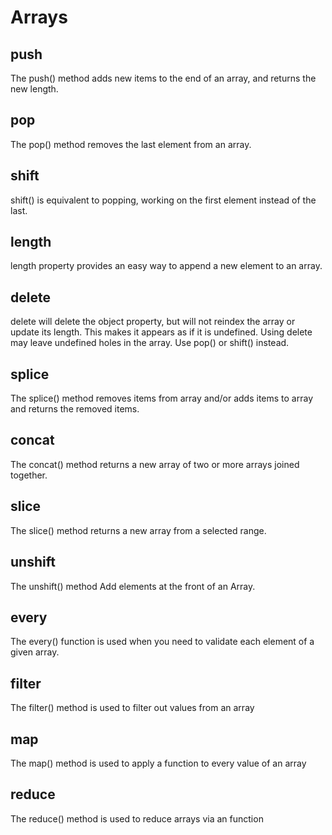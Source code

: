 # Arrays

## push
The push() method adds new items to the end of an array, and returns the new length.

## pop
The pop() method removes the last element from an array.

## shift
shift() is equivalent to popping, working on the first element instead of the last.

## length
length property provides an easy way to append a new element to an array.

## delete
delete will delete the object property, but will not reindex the array or update its length. This makes it appears as if it is undefined.
Using delete may leave undefined holes in the array. Use pop() or shift() instead.

## splice
The splice() method removes items from array and/or adds items to array and returns the removed items.

## concat
The concat() method returns a new array of two or more arrays joined together.

## slice
The slice() method returns a new array from a selected range.

## unshift
The unshift() method Add elements at the front of an Array.

## every
The every() function is used when you need to validate each element of a given array.

## filter
The filter() method is used to filter out values from an array

## map
The map() method is used to apply a function to every value of an array

## reduce
The reduce() method is used to reduce arrays via an function